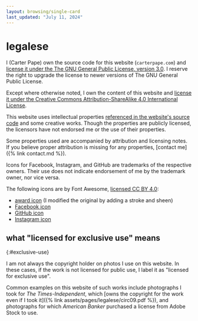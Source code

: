 ```yaml
---
layout: browsing/single-card
last_updated: "July 11, 2024"
---
```


# legalese

I (Carter Pape) own the source code for this website (`carterpape.com`) and [license it under the The GNU General Public License, version 3.0](https://github.com/CarterPape/carterpape.com/blob/master/LICENSE.md). I reserve the right to upgrade the license to newer versions of The GNU General Public License.

Except where otherwise noted, I own the content of this website and [license it under the Creative Commons Attribution-ShareAlike 4.0 International License](https://creativecommons.org/licenses/by-sa/4.0/deed.en).

This website uses intellectual properties [referenced in the website's source code](https://github.com/CarterPape/carterpape.com) and some creative works. Though the properties are publicly licensed, the licensors have not endorsed me or the use of their properties.

Some properties used are accompanied by attribution and licensing notes. If you believe proper attribution is missing for any properties, [contact me]({% link contact.md %}).

Icons for Facebook, Instagram, and GitHub are trademarks of the respective owners. Their use does not indicate endorsement of me by the trademark owner, nor vice versa.

The following icons are by Font Awesome, [licensed CC BY 4.0](https://fontawesome.com/license):

- [award icon](https://fontawesome.com/v5.15/icons/award?style=solid) (I modified the original by adding a stroke and sheen)
- [Facebook icon](https://fontawesome.com/v5.15/icons/facebook?style=brands)
- [GitHub icon](https://fontawesome.com/v5.15/icons/github?style=brands)
- [Instagram icon](https://fontawesome.com/v5.15/icons/instagram?style=brands)


## what "licensed for exclusive use" means
{:#exclusive-use}

I am not always the copyright holder on photos I use on this website. In these cases, if the work is not licensed for public use, I label it as "licensed for exclusive use".

Common examples on this website of such works include photographs I took for *The Times-Independent*, which [owns the copyright for the work even if I took it]({% link assets/pages/legalese/circ09.pdf %}), and photographs for which *American Banker* purchased a license from Adobe Stock to use.
